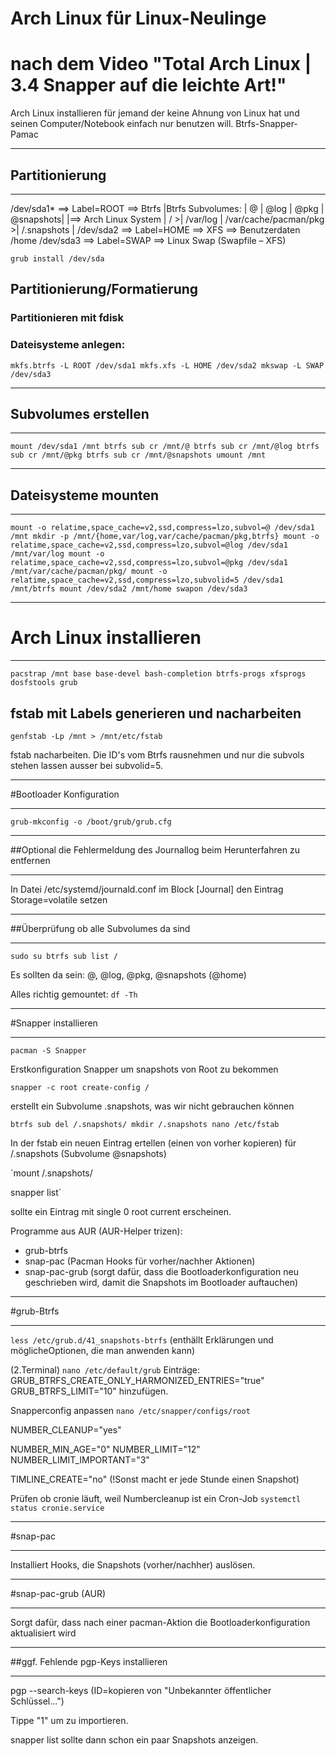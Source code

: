 # Arch Linux für Linux-Neulinge
# nach dem Video "Total Arch Linux | 3.4 Snapper auf die leichte Art!"
Arch Linux installieren für jemand der keine Ahnung von Linux hat und seinen Computer/Notebook einfach nur benutzen will.
Btrfs-Snapper-Pamac
***************
## Partitionierung
***************
/dev/sda1* ==> Label=ROOT ==> Btrfs
|Btrfs Subvolumes: | @ | @log	| @pkg | @snapshots|
|==> Arch Linux System | / >| /var/log | /var/cache/pacman/pkg >| /.snapshots |
/dev/sda2 ==> Label=HOME ==> XFS
==> Benutzerdaten	/home
/dev/sda3 ==> Label=SWAP ==> Linux Swap
(Swapfile – XFS)

`grub install /dev/sda`

## Partitionierung/Formatierung
### Partitionieren mit fdisk
### Dateisysteme anlegen:
`mkfs.btrfs -L ROOT /dev/sda1
mkfs.xfs -L HOME /dev/sda2
mkswap -L SWAP /dev/sda3`

********************
## Subvolumes erstellen
********************
`mount /dev/sda1 /mnt
btrfs sub cr /mnt/@
btrfs sub cr /mnt/@log
btrfs sub cr /mnt/@pkg
btrfs sub cr /mnt/@snapshots
umount /mnt`

********************
## Dateisysteme mounten
********************
`mount -o relatime,space_cache=v2,ssd,compress=lzo,subvol=@ /dev/sda1 /mnt
mkdir -p /mnt/{home,var/log,var/cache/pacman/pkg,btrfs}
mount -o relatime,space_cache=v2,ssd,compress=lzo,subvol=@log /dev/sda1 /mnt/var/log
mount -o relatime,space_cache=v2,ssd,compress=lzo,subvol=@pkg /dev/sda1 /mnt/var/cache/pacman/pkg/
mount -o relatime,space_cache=v2,ssd,compress=lzo,subvolid=5 /dev/sda1 /mnt/btrfs
mount /dev/sda2 /mnt/home
swapon /dev/sda3`

***********************
# Arch Linux installieren
***********************
`pacstrap /mnt base base-devel bash-completion btrfs-progs xfsprogs dosfstools grub`

## fstab mit Labels generieren und nacharbeiten

`genfstab -Lp /mnt > /mnt/etc/fstab`

fstab nacharbeiten. Die ID's vom Btrfs rausnehmen und nur die subvols stehen lassen ausser bei subvolid=5.

************************
#Bootloader Konfiguration
************************

`grub-mkconfig -o /boot/grub/grub.cfg`

**************************
##Optional die Fehlermeldung des Journallog beim Herunterfahren zu entfernen
**************************

In Datei /etc/systemd/journald.conf im Block [Journal] den Eintrag Storage=volatile setzen

**************************************
##Überprüfung ob alle Subvolumes da sind
**************************************
`sudo su
btrfs sub list /`

Es sollten da sein: @, @log, @pkg, @snapshots (@home)

Alles richtig gemountet:
`df -Th`

*******
#Snapper installieren
*******

`pacman -S Snapper`

Erstkonfiguration Snapper um snapshots von Root zu bekommen

`snapper -c root create-config /`

erstellt ein Subvolume .snapshots, was wir nicht gebrauchen können

`btrfs sub del /.snapshots/
mkdir /.snapshots
nano /etc/fstab`

In der fstab ein neuen Eintrag ertellen (einen von vorher kopieren) für /.snapshots (Subvolume @snapshots)

`mount /.snapshots/

snapper list`

sollte ein Eintrag mit single 0  root  current
erscheinen.

Programme aus AUR (AUR-Helper trizen):

- grub-btrfs
- snap-pac (Pacman Hooks für vorher/nachher Aktionen)
- snap-pac-grub (sorgt dafür, dass die Bootloaderkonfiguration neu geschrieben wird, damit die Snapshots im Bootloader auftauchen)

**********
#grub-Btrfs
**********
`less /etc/grub.d/41_snapshots-btrfs` (enthällt Erklärungen und möglicheOptionen, die man anwenden kann)

(2.Terminal)
`nano /etc/default/grub`
Einträge:
GRUB_BTRFS_CREATE_ONLY_HARMONIZED_ENTRIES="true"
GRUB_BTRFS_LIMIT="10"
hinzufügen.

Snapperconfig anpassen
`nano /etc/snapper/configs/root`

NUMBER_CLEANUP="yes"

NUMBER_MIN_AGE="0"
NUMBER_LIMIT="12"
NUMBER_LIMIT_IMPORTANT="3"

TIMLINE_CREATE="no" (!Sonst macht er jede Stunde einen Snapshot)

Prüfen ob cronie  läuft, weil Numbercleanup ist ein Cron-Job
`systemctl status cronie.service`

********
#snap-pac
********

Installiert Hooks, die Snapshots (vorher/nachher) auslösen.

*******************
#snap-pac-grub (AUR)
*******************

Sorgt dafür, dass nach einer pacman-Aktion die Bootloaderkonfiguration aktualisiert wird

***********************************
##ggf. Fehlende pgp-Keys installieren
***********************************

pgp --search-keys <ID> (ID=kopieren von "Unbekannter öffentlicher Schlüssel...")

Tippe "1" um zu importieren.

snapper list sollte dann schon ein paar Snapshots anzeigen.
